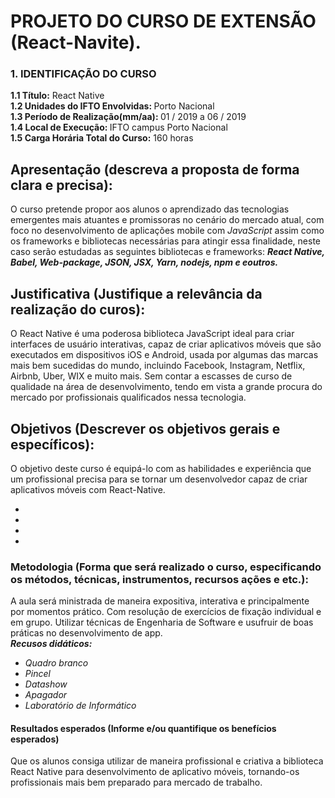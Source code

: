 # PROJETO DO CURSO DE EXTENSÃO (React-Navite).

<h3>1. IDENTIFICAÇÃO DO CURSO</h3>
<p>
<b>1.1 Título:</b> React Native<br>
<b>1.2 Unidades do IFTO Envolvidas: </b>Porto Nacional<br>
<b>1.3 Período de Realização(mm/aa): </b>01 / 2019 a 06 / 2019<br>
<b>1.4 Local de Execução: </b>IFTO campus Porto Nacional<br>
<b>1.5 Carga Horária Total do Curso:</b> 160 horas
</p>

<p>
</p>

## Apresentação (descreva a proposta de forma clara e precisa):
<p>
O curso pretende propor aos alunos o aprendizado das tecnologias emergentes mais atuantes e promissoras no cenário do mercado atual, com foco no desenvolvimento de aplicações mobile com <i>JavaScript</i> assim como os frameworks e bibliotecas necessárias para atingir essa finalidade, neste caso serão estudadas as seguintes bibliotecas e frameworks: <b><em> React Native, Babel, Web-package, JSON, JSX, Yarn, nodejs, npm e eoutros.</em> </b>
</p>

## Justificativa (Justifique a relevância da realização do curos):
<p>
O React Native é uma poderosa biblioteca JavaScript ideal para criar interfaces de usuário interativas, capaz de criar aplicativos móveis que são executados em dispositivos iOS e Android, usada por algumas das marcas mais bem sucedidas do mundo, incluindo Facebook, Instagram, Netflix, Airbnb, Uber, WIX e muito mais. Sem contar a escasses de curso de qualidade na área de desenvolvimento, tendo em vista a grande procura do mercado por profissionais qualificados nessa tecnologia.
</p>

<!-- <pre><code>$ docker build --tag parse-server .
$ docker run --name my-mongo -d mongo
$ docker run --name my-parse-server --link my-mongo:mongo -d parse-server --appId APPLICATION_ID --masterKey MASTER_KEY --databaseURI mongodb://mongo/test
</code></pre>

<br><br>

<pre><code>$ npm install -g parse-server mongodb-runner
$ mongodb-runner start
$ parse-server --appId APPLICATION_ID --masterKey MASTER_KEY --databaseURI mongodb://localhost/test
</code></pre>
<p><em><strong>Note:</strong></em> <em>If installation with</em> <code>-g</code> <em>fails due to permission problems</em> (<code>npm ERR! code 'EACCES'</code>), <em>please refer to <a href="https://docs.npmjs.com/getting-started/fixing-npm-permissions" rel="nofollow">this link</a>.</em></p> -->

## Objetivos (Descrever os objetivos gerais e específicos):
<p>
O objetivo deste curso é equipá-lo com as habilidades e experiência que um profissional precisa para se tornar um desenvolvedor capaz de criar aplicativos móveis com React-Native. <br>
<ul>
    <li></li>
    <li></li>
    <li></li>
    <li></li>
</ul>
</p>

### Metodologia (Forma que será realizado o curso, especificando os métodos, técnicas, instrumentos, recursos ações e etc.):
<p>
    A aula será ministrada de maneira expositiva, interativa e principalmente por momentos prático. Com resolução de exercícios de fixação individual e em grupo. Utilizar técnicas de Engenharia de Software e usufruir de boas práticas no desenvolvimento de app.
<br>
<em><strong>Recusos didáticos:</strong></em>
<ul>
    <li><em>Quadro branco</em></li>
    <li><em>Pincel</em></li>
    <li><em>Datashow</em></li>
    <li><em>Apagador</em></li>
    <li><em>Laboratório de Informático</em></li>
</ul>
</p>

<h4> Resultados esperados (Informe e/ou quantifique os benefícios esperados)</h4>
<p>
Que os alunos consiga utilizar de maneira profissional e criativa a biblioteca React Native para desenvolvimento de aplicativo móveis, tornando-os profissionais mais bem preparado para mercado de trabalho.
</p>